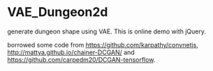 # VAE_Dungeon2d
generate dungeon shape using VAE.
This is online demo with jQuery.

borrowed some code from https://github.com/karpathy/convnetjs, http://mattya.github.io/chainer-DCGAN/ and https://github.com/carpedm20/DCGAN-tensorflow.

